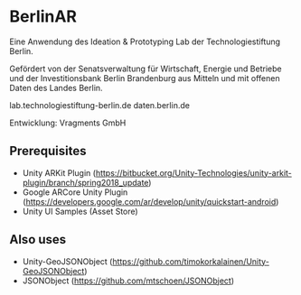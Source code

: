 # BerlinAR

Eine Anwendung des Ideation & Prototyping Lab der Technologiestiftung Berlin.

Gefördert von der Senatsverwaltung für Wirtschaft, Energie und Betriebe und der Investitionsbank Berlin Brandenburg aus Mitteln und mit offenen Daten des Landes Berlin.

lab.technologiestiftung-berlin.de daten.berlin.de

Entwicklung: Vragments GmbH

## Prerequisites

- Unity ARKit Plugin (https://bitbucket.org/Unity-Technologies/unity-arkit-plugin/branch/spring2018_update)
- Google ARCore Unity Plugin (https://developers.google.com/ar/develop/unity/quickstart-android)
- Unity UI Samples (Asset Store)

## Also uses
- Unity-GeoJSONObject (https://github.com/timokorkalainen/Unity-GeoJSONObject)
- JSONObject (https://github.com/mtschoen/JSONObject)
